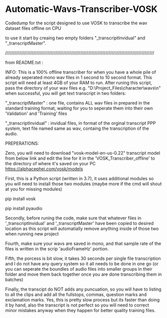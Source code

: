 # Automatic-Wavs-Transcriber-VOSK
Codedump for the script designed to use VOSK to transcribe the wav dataset files offline on CPU

to use it start by creaing two empty folders "_transcriptInvidual" and "_transcriptMaster".

///////////////////////////////////////////////////////////////////////////////////////////////


from README.txt :

INFO: This is a 100% offline transcriber for when you have a whole pile of already 
seperated mono wav files in 1 second to 10 second format. 
This script will need at least 4GB of your RAM to run.
After runing this script, pass the directory of your wav files
e.g. "D:\Project_Files\character\wavs\n"
when successful, you will get text transcript in two folders:

"_transcriptMaster" : one file, contains ALL wav files in prepared in the standard training
format, waiting for you to seperate them into their own 'Validation' and 'Training' files

"_transcriptInvidual" : invidual files, in format of the orginal transcript PPP system, 
text file named same as wav, containg the transcription of the audio.


PREPERATIONS:


Zero, you will need to download "vosk-model-en-us-0.22" transcript model from below link 
and edit the line for it in the 'VOSK_Transcriber_offline' 
to the directory of where it's saved on your PC
https://alphacephei.com/vosk/models

First, this is a Python script (written in 3.7), it uses additional modules 
so you will need to install those two modules 
(maybe more if the cmd will shout at you for missing modules)

pip install vosk

pip install pyaudio



Secondly, before runing the code, make sure that whatever files in '_transcriptInvidual' 
and '_transcriptMaster' have been copied to desired location as this script will 
automatially remove anything inside of those two when running new project

Fourth, make sure your wavs are saved in mono, 
and that sample rate of the files is written in the scrip 'audioFrameHz' portion.

Fifth, the porcess is bit slow, it takes 30 seconds per single file transcription and
I do not have any query system so it all needs to be done in one go (or you can seperate
the boundles of audio files into smaller groups in their folder and move them back together
once you are done transcribing them in batches)


Finally, the transcipt do NOT adds any puncuation, so you will have to listing to all the
clips and add all the fullstops, commas, question marks and exclamation marks.
Yes, this is pretty slow process but its faster than doing it by hand, also the transcript
is not perfect so you will need to correct minor mistakes anyway when they happen for
better quality training files.
